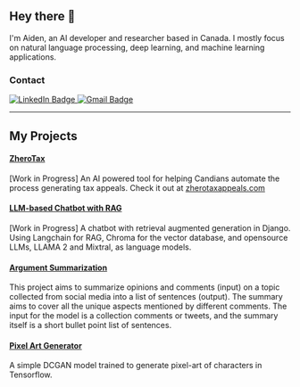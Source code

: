 ## Hey there 👋
I'm Aiden, an AI developer and researcher based in Canada. I mostly focus on natural language processing, deep learning, and machine learning applications.

### Contact 
<div id="badges">
  <a href="https://www.linkedin.com/in/mohamad-khosravani/">
    <img src="https://img.shields.io/badge/LinkedIn-blue?style=for-the-badge&logo=linkedin&logoColor=white" alt="LinkedIn Badge"/>
  </a>
  <a href="mailto:mohamad.khosravani97@gmail.com">
    <img src="https://img.shields.io/badge/Gmail-D14836?style=for-the-badge&logo=gmail&logoColor=white" alt="Gmail Badge"/>
  </a>
</div>

---

## My Projects
#### [ZheroTax](https://github.com/b14ck-sun/narrative-demo)
[Work in Progress] An AI powered tool for helping Candians automate the process generating tax appeals.
Check it out at [zherotaxappeals.com](https://zherotaxappeals.com/)
#### [LLM-based Chatbot with RAG](https://github.com/b14ck-sun/chatbot-django-react)
[Work in Progress] A chatbot with retrieval augmented generation in Django. Using Langchain for RAG, Chroma for the vector database, and opensource LLMs, LLAMA 2 and Mixtral, as language models. 
#### [Argument Summarization](https://github.com/b14ck-sun/arg-sum)
This project aims to summarize opinions and comments (input) on a topic collected from social media into a list of sentences (output). The summary aims to cover all the unique aspects mentioned by different comments. The input for the model is a collection comments or tweets, and the summary itself is a short bullet point list of sentences.  

#### [Pixel Art Generator](https://github.com/b14ck-sun/pixeldcgan)
A simple DCGAN model trained to generate pixel-art of characters in Tensorflow.
<!--
**b14ck-sun/b14ck-sun** is a ✨ _special_ ✨ repository because its `README.md` (this file) appears on your GitHub profile.

Here are some ideas to get you started:

- 🔭 I’m currently working on ...
- 🌱 I’m currently learning ...
- 👯 I’m looking to collaborate on ...
- 🤔 I’m looking for help with ...
- 💬 Ask me about ...
- 📫 How to reach me: ...
- 😄 Pronouns: ...
- ⚡ Fun fact: ...
-->
